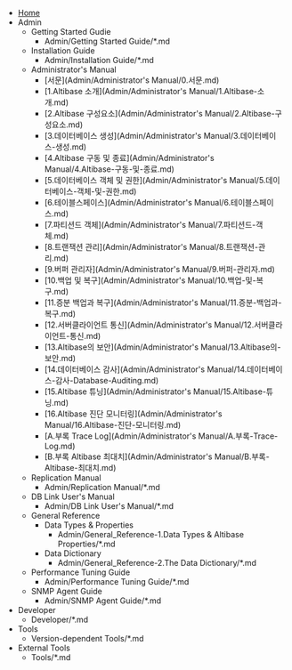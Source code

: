 - [Home](index.md)
- Admin
    - Getting Started Gudie
        - Admin/Getting Started Guide/*.md
    - Installation Guide
        - Admin/Installation Guide/*.md
    - Administrator's Manual    
        - [서문](Admin/Administrator's Manual/0.서문.md)
        - [1.Altibase 소개](Admin/Administrator's Manual/1.Altibase-소개.md)
        - [2.Altibase 구성요소](Admin/Administrator's Manual/2.Altibase-구성요소.md)
        - [3.데이터베이스 생성](Admin/Administrator's Manual/3.데이터베이스-생성.md)
        - [4.Altibase 구동 및 종료](Admin/Administrator's Manual/4.Altibase-구동-및-종료.md)
        - [5.데이터베이스 객체 및 권한](Admin/Administrator's Manual/5.데이터베이스-객체-및-권한.md)
        - [6.테이블스페이스](Admin/Administrator's Manual/6.테이블스페이스.md)
        - [7.파티션드 객체](Admin/Administrator's Manual/7.파티션드-객체.md)
        - [8.트랜잭션 관리](Admin/Administrator's Manual/8.트랜잭션-관리.md)
        - [9.버퍼 관리자](Admin/Administrator's Manual/9.버퍼-관리자.md)
        - [10.백업 및 복구](Admin/Administrator's Manual/10.백업-및-복구.md)
        - [11.증분 백업과 복구](Admin/Administrator's Manual/11.증분-백업과-복구.md)
        - [12.서버클라이언트 통신](Admin/Administrator's Manual/12.서버클라이언트-통신.md)
        - [13.Altibase의 보안](Admin/Administrator's Manual/13.Altibase의-보안.md)
        - [14.데이터베이스 감사](Admin/Administrator's Manual/14.데이터베이스-감사-Database-Auditing.md)
        - [15.Altibase 튜닝](Admin/Administrator's Manual/15.Altibase-튜닝.md)
        - [16.Altibase 진단 모니터링](Admin/Administrator's Manual/16.Altibase-진단-모니터링.md)
        - [A.부록 Trace Log](Admin/Administrator's Manual/A.부록-Trace-Log.md)
        - [B.부록 Altibase 최대치](Admin/Administrator's Manual/B.부록-Altibase-최대치.md)
    - Replication Manual
        - Admin/Replication Manual/*.md
    - DB Link User's Manual
        - Admin/DB Link User's Manual/*.md
    - General Reference
        - Data Types & Properties
            - Admin/General_Reference-1.Data Types & Altibase Properties/*.md
        - Data Dictionary
            - Admin/General_Reference-2.The Data Dictionary/*.md
    - Performance Tuning Guide
        - Admin/Performance Tuning Guide/*.md
    - SNMP Agent Guide
        - Admin/SNMP Agent Guide/*.md
- Developer
    - Developer/*.md
- Tools
    - Version-dependent Tools/*.md
- External Tools
    - Tools/*.md